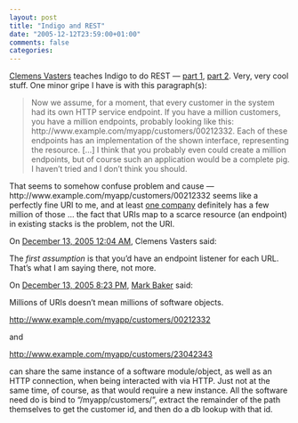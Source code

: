 ```yaml
---
layout: post
title: "Indigo and REST"
date: "2005-12-12T23:59:00+01:00"
comments: false
categories: 
---
```


<p><a href="http://staff.newtelligence.net/clemensv/">Clemens Vasters</a> teaches Indigo to do REST &#8212; <a href="http://staff.newtelligence.net/clemensv/PermaLink,guid,2d61b97b-3a6e-46bd-89db-b1b20499ba18.aspx">part 1</a>, <a href="http://staff.newtelligence.net/clemensv/PermaLink,guid,4e2a7d26-342c-4402-8000-a0d15860c5fc.aspx">part 2</a>. Very, very cool stuff. One minor gripe I have is with this paragraph(s):</p>

<blockquote>
<p>Now we assume, for a moment, that every customer in the system had its own HTTP service endpoint. If you have a million customers, you have a million endpoints, probably looking like this: http://www.example.com/myapp/customers/00212332. Each of these endpoints has an implementation of the shown interface, representing the resource. [&#8230;] I think that you probably even could create a million endpoints, but of course such an application would be a complete pig. I haven&#8217;t tried and I don&#8217;t think you should. </p>
</blockquote>

<p>That seems to somehow confuse problem and cause &#8212; http://www.example.com/myapp/customers/00212332 seems like a perfectly fine URI to me, and at least <a href="http://www.amazon.com">one company</a> definitely has a few million of those &#8230; the fact that URIs map to a scarce resource (an endpoint) in existing stacks is the problem, not the URI.</p>

<section class="comments">

<div class="comment" id="comment-734">
On <a href="#comment-734" title="Permalink to this comment">December 13, 2005 12:04 AM</a>, Clemens Vasters
said:
<p>The <em>first assumption</em> is that you&#8217;d have an endpoint listener for each URL. That&#8217;s what I am saying there, not more.</p>


<div class="comment" id="comment-735">
On <a href="#comment-735" title="Permalink to this comment">December 13, 2005  8:23 PM</a>, <a href="http://www.coactus.com" title="http://www.coactus.com" rel="nofollow">Mark Baker</a>
said:
<p>Millions of URIs doesn&#8217;t mean millions of software objects.</p>

<p><a href="http://www.example.com/myapp/customers/00212332" rel="nofollow" /><a href="http://www.example.com/myapp/customers/00212332" rel="nofollow">http://www.example.com/myapp/customers/00212332</a></p>

<p>and</p>

<p><a href="http://www.example.com/myapp/customers/23042343" rel="nofollow" /><a href="http://www.example.com/myapp/customers/23042343" rel="nofollow">http://www.example.com/myapp/customers/23042343</a></p>

<p>can share the same instance of a software module/object, as well as an HTTP connection, when being interacted with via HTTP.  Just not at the same time, of course, as that would require a new instance.  All the software need do is bind to &#8220;/myapp/customers/&#8221;, extract the remainder of the path themselves to get the customer id, and then do a db lookup with that id.</p>


</section>

